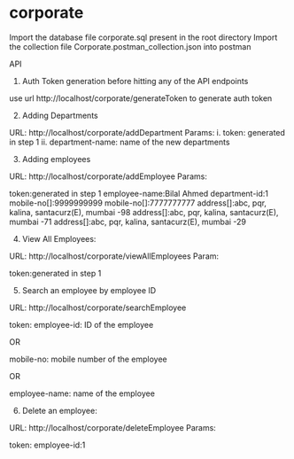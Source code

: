 # corporate
 
Import the database file corporate.sql present in the root directory
Import the collection file Corporate.postman_collection.json into postman

API

1. Auth Token generation before hitting any of the API endpoints

use url http://localhost/corporate/generateToken to generate auth token

2. Adding Departments

URL: http://localhost/corporate/addDepartment
Params: 
    i. token: generated in step 1
    ii. department-name: name of the new departments

3. Adding employees

URL: http://localhost/corporate/addEmployee
Params: 

token:generated in step 1
employee-name:Bilal Ahmed
department-id:1
mobile-no[]:9999999999
mobile-no[]:7777777777
address[]:abc, pqr, kalina, santacurz(E), mumbai -98
address[]:abc, pqr, kalina, santacurz(E), mumbai -71
address[]:abc, pqr, kalina, santacurz(E), mumbai -29


4. View All Employees:

URL: http://localhost/corporate/viewAllEmployees
Param:

token:generated in step 1


5. Search an employee by employee ID

URL: http://localhost/corporate/searchEmployee

token:
employee-id: ID of the employee

OR

mobile-no: mobile number of the employee

OR

employee-name: name of the employee

6. Delete an employee:

URL: http://localhost/corporate/deleteEmployee
Params:

token:
employee-id:1